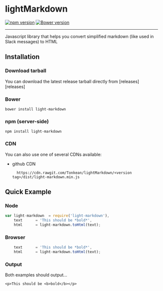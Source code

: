 # lightMarkdown

[![npm version](https://badge.fury.io/js/light-markdown.svg)](http://badge.fury.io/js/light-markdown) [![Bower version](https://badge.fury.io/bo/light-markdown.svg)](http://badge.fury.io/bo/light-markdown)

------
Javascript library that helps you convert simplified markdown (like used in Slack messages) to HTML

## Installation

### Download tarball

You can download the latest release tarball directly from [releases][releases]

### Bower

    bower install light-markdown

### npm (server-side)

    npm install light-markdown

### CDN

You can also use one of several CDNs available:

* github CDN

        https://cdn.rawgit.com/Tonkean/lightMarkdown/<version tag>/dist/light-markdown.min.js

## Quick Example

### Node

```js
var light-markdown  = require('light-markdown'),
    text      = 'This should be *bold*',
    html      = light-markdown.toHtml(text);
```

### Browser

```js
    text      = 'This should be *bold*',
    html      = light-markdown.toHtml(text);
```

### Output 

Both examples should output...

    <p>This should be <b>bold</b></p>
